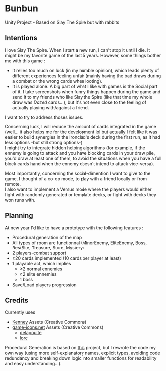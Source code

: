 # Bunbun
Unity Project - Based on Slay The Spire but with rabbits

## Intentions
I love Slay The Spire. When I start a new run, I can't stop it until I die. It might be my favorite game of the last 5 years. However, some things bother me with this game :
 - It relies too much on luck (in my humble opinion), which leads plenty of different experiences feeling unfair (mainly having the bad draws during a combat or the wrong cards when looting).
 - It is played alone. A big part of what I like with games is the Social part of it. I take screenshots when funny things happen during the game and send it to my friends who like Slay the Spire (like that time my whole draw was *Dazed* cards...), but it's not even close to the feeling of actually playing with/against a friend.

<p>I want to try to address thoses issues.</p>

<p>Concerning luck, I will reduce the amount of cards integrated in the game (well... it also helps me for the development lol but actually I felt like it was easier to build synergies in the Ironclad's deck during the first run, as it had less options -but still strong options-).<br>
I might try to integrate hidden helping algorithms (for example, if the ennemy is going to attack and you have blocking cards in your draw pile, you'd draw at least one of them, to avoid the situations when you have a full block cards hand when the ennemy doesn't intend to attack vice-versa).</p>

<p>Most importantly, concerning the social-dimention I want to give to the game, I thought of a co-op mode, to play with a friend locally or from remote.<br>
  I also want to implement a Versus mode where the players would either fight with randomly generated or template decks, or fight with decks they won runs with.<p>
    
## Planning
At new year I'd like to have a prototype with the following features :
 - Procedural generation of the map
 - All types of room are functionnal (MinorEnemy, EliteEnemy, Boss, RestSite, Treasure, Store, Mystery)
 - 2 players-combat support
 - ≥20 cards implemented (10 cards per player at least)
 - 1 playable act, which implies
   - ≥2 normal ennemies
   - ≥2 elite ennemies
   - 1 boss
 - Save/Load players progression

## Credits
Currently uses
 - [Kenney](https://www.kenney.nl) Assets (Creative Commons)
 - [game-icons.net](https://game-icons.net) Assets (Creative Commons)
   - [delapouite](https://delapouite.com)
   - [lorc](http://lorcblog.blogspot.com)
   
Procedural Generation is based on [this](https://github.com/silverua/slay-the-spire-map-in-unity) project, but I rewrote the code my own way (using more self-explanatory names, explicit types, avoiding code redundancy and breaking down logic into smaller functions for readability and easy understanding...).
